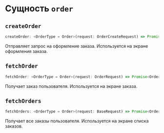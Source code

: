 # Сущность `order`

## `createOrder`

```typescript
createOrder: <OrderType = Order>(request: OrderCreateRequest) => Promise<OrderResponse<OrderType>>;
```

Отправляет запрос на оформление заказа. Используется на экране оформления заказа.

## `fetchOrder`

```typescript
fetchOrder: <OrderType = Order>(request: OrderRequest) => Promise<OrderResponse<OrderType>>;
```

Получает заказ пользователя. Используется на экране заказа.

## `fetchOrders`

```typescript
fetchOrders: <OrderType = Order>(request: BaseRequest) => Promise<OrdersResponse<OrderType>>;
```

Получает все заказы пользователя. Используется на экране списка заказов.
